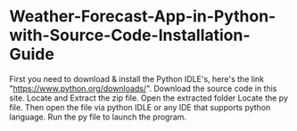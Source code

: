 # Weather-Forecast-App-in-Python-with-Source-Code-Installation-Guide
First you need to download & install the Python IDLE's, here's the link "https://www.python.org/downloads/".
Download the source code in this site.
Locate and Extract the zip file.
Open the extracted folder
Locate the py file.
Then open the file via python IDLE or any IDE that supports python language.
Run the py file to launch the program.
